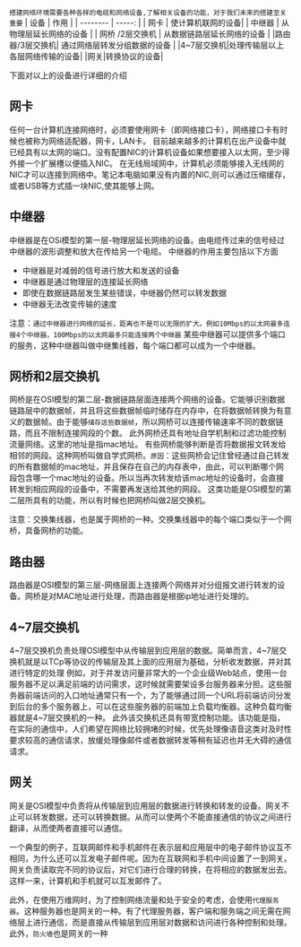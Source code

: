 `搭建网络环境需要各种各样的电缆和网络设备,了解相关设备的功能，对于我们未来的搭建至关重要`
| 设备        | 作用   | 
| --------   | -----:  | 
| 网卡    | 使计算机联网的设备| 
| 中继器       |   从物理层延长网络的设备   | 
| 网桥 /2层交换机      |    从数据链路层延长网络的设备   | 
|路由器/3层交换机| 通过网络层转发分组数据的设备           |
|4~7层交换机|处理传输层以上各层网络传输的设备|
|网关|转换协议的设备|

下面对以上的设备进行详细的介绍
## 网卡
任何一台计算机连接网络时，必须要使用网卡（即网络接口卡），网络接口卡有时候也被称为网络适配器，网卡，LAN卡。
目前越来越多的计算机在出产设备中就已经具有以太网的端口。没有配置NIC的计算机设备如果想要接入以太网，至少得外接一个扩展槽以便插入NIC。
在无线局域网中，计算机必须能够接入无线网的NIC才可以连接到网络中。笔记本电脑如果没有内置的NIC,则可以通过压缩缓存，或者USB等方式插一块NIC,使其能够上网。

## 中继器
中继器是在OSi模型的第一层-物理层延长网络的设备。由电缆传过来的信号经过中继器的波形调整和放大在传给另一个电缆。
中继器的作用主要包括以下方面
* 中继器是对减弱的信号进行放大和发送的设备
* 中继器是通过物理层的连接延长网络
* 即使在数据链路层发生某些错误，中继器仍然可以转发数据
* 中继器无法改变传输的速度

注意：`通过中继器进行网络的延长，距离也不是可以无限的扩大。例如10Mbps的以太网最多连接4个中继器，100Mbps的以太网最多只能连接两个中继器`
某些中继器可以提供多个端口的服务，这种中继器叫做中继集线器，每个端口都可以成为一个中继器。

## 网桥和2层交换机
网桥是在OSI模型的第二层-数据链路层面连接两个网络的设备。它能够识别数据链路层中的数据帧，并且将这些数据帧临时储存在内存中，在将数据帧转换为有意义的数据帧。由于能够`储存这些数据帧`，所以网桥可以连接传输速率不同的数据链路，而且不限制连接网段的个数。
此外网桥还具有地址自学机制和过滤功能控制流量网络。这里的地址是指mac地址。
有些网桥能够判断是否将数据报文转发给相邻的网段。这种网桥叫做自学式网桥。`原因`：这些网桥会记住曾经通过自己转发的所有数据帧的mac地址，并且保存在自己的内存表中，由此，可以判断哪个网段包含哪一个mac地址的设备。所以当再次转发给该mac地址的设备时，会直接转发到相应网段的设备中，不需要再发送给其他的网段。
这类功能是OSI模型的第二层所具有的功能，所以有时候也把网桥叫做2层交换机。

注意：交换集线器，也是属于网桥的一种。交换集线器中的每个端口类似于一个网桥，具备网桥的功能。


## 路由器
路由器是OSI模型的第三层-网络层面上连接两个网络并对分组报文进行转发的设备。网桥是对MAC地址进行处理，而路由器是根据ip地址进行处理的。

## 4~7层交换机
4~7层交换机负责处理OSI模型中从传输层到应用层的数据。简单而言，4~7层交换机就是以TCp等协议的传输层及其上面的应用层为基础，分析收发数据，并对其进行特定的处理
例如，对于并发访问量非常大的一个企业级Web站点，使用一台服务器不足以满足前端的访问需求，这时候就需要架设多台服务器来分担。这些服务器前端访问的入口地址通常只有一个，为了能够通过同一个URL将前端访问分发到后台的多个服务器上，可以在这些服务器的前端加上负载均衡器。这种负载均衡器就是4~7层交换机的一种。
此外该交换机还具有带宽控制功能。该功能是指，在实际的通信中，人们希望在网络比较拥堵的时候，优先处理像语音这类对及时性要求较高的通信请求，放缓处理像邮件或者数据转发等稍有延迟也并无大碍的通信请求。

## 网关
网关是OSI模型中负责将从传输层到应用层的数据进行转换和转发的设备。网关不止可以转发数据，还可以转换数据。从而可以使两个不能直接通信的协议之间进行翻译，从而使两者直接可以通信。

一个典型的例子，互联网邮件和手机邮件在表示层和应用层中的电子邮件协议互不相同，为什么还可以互发电子邮件呢。因为在互联网和手机中间设置了一到网关。网关负责读取完不同的协议后，对它们进行合理的转换，在将相应的数据发出去。这样一来，计算机和手机就可以互发邮件了。

此外，在使用万维网时，为了控制网络流量和处于安全的考虑，会使用`代理服务器`。这种服务器也是网关的一种。有了代理服务器，客户端和服务端之间无需在网络层上进行通信，而是直接从传输层到应用层对数据和访问进行各种控制和处理。此外，`防火墙`也是网关的一种






